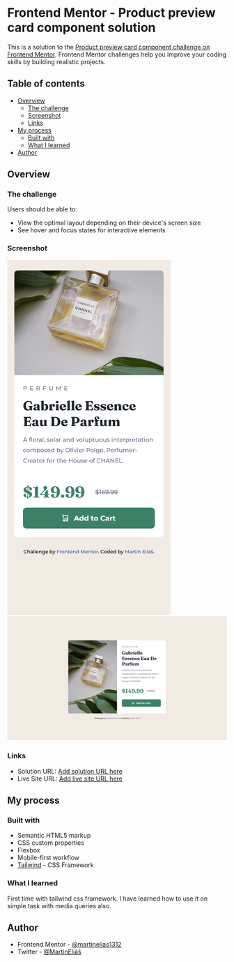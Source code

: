 # Frontend Mentor - Product preview card component solution

This is a solution to the [Product preview card component challenge on Frontend Mentor](https://www.frontendmentor.io/challenges/product-preview-card-component-GO7UmttRfa). Frontend Mentor challenges help you improve your coding skills by building realistic projects.

## Table of contents

- [Overview](#overview)
  - [The challenge](#the-challenge)
  - [Screenshot](#screenshot)
  - [Links](#links)
- [My process](#my-process)
  - [Built with](#built-with)
  - [What I learned](#what-i-learned)
- [Author](#author)

## Overview

### The challenge

Users should be able to:

- View the optimal layout depending on their device's screen size
- See hover and focus states for interactive elements

### Screenshot

![assets/screenshots/375px.png](assets/screenshots/375px.png)
![assets/screenshots/1440px.png](assets/screenshots/1440px.png)

### Links

- Solution URL: [Add solution URL here](https://your-solution-url.com)
- Live Site URL: [Add live site URL here](https://your-live-site-url.com)

## My process

### Built with

- Semantic HTML5 markup
- CSS custom properties
- Flexbox
- Mobile-first workflow
- [Tailwind](https://tailwindcss.com/) - CSS Framework

### What I learned

First time with tailwind css framework. I have learned how to use it on simple task with media queries also.

## Author

- Frontend Mentor - [@martinelias1312](https://www.frontendmentor.io/profile/martinelias1312)
- Twitter - [@MartinEliáš](https://www.linkedin.com/in/martin-eli%C3%A1%C5%A1-455550209/)
